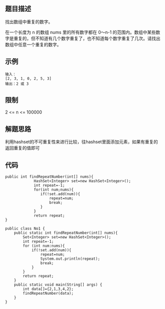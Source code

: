 ## 题目描述

找出数组中重复的数字。


在一个长度为 n 的数组 nums 里的所有数字都在 0～n-1 的范围内。数组中某些数字是重复的，但不知道有几个数字重复了，也不知道每个数字重复了几次。请找出数组中任意一个重复的数字。

## 示例

```
输入：
[2, 3, 1, 0, 2, 5, 3]
输出：2 或 3 
```

## 限制

2 <= n <= 100000

## 解题思路

利用hashset的不可重复性来进行比较，往hashset里面添加元素，如果有重复的返回重复的值即可

## 代码

```
public int findRepeatNumber(int[] nums){
             HashSet<Integer> set=new HashSet<Integer>();
             int repeat=-1;
             for(int num;nums){
                if(!set.add(num)){
                    repeat=num;
                    break;
                }
             }
             return repeat;
}
```

```
public class No1 {
    public static int findRepeatNumber(int[] nums){
        Set<Integer> set=new HashSet<Integer>();
        int repeat=-1;
        for (int num:nums){
            if(!set.add(num)){
                repeat=num;
                System.out.println(repeat);
                break;
            }
        }
        return repeat;
    }
    public static void main(String[] args) {
        int data[]={2,1,3,4,2};
        findRepeatNumber(data);
    }
}
```

